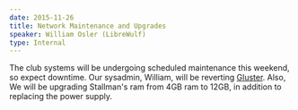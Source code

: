 ```yaml
---
date: 2015-11-26
title: Network Maintenance and Upgrades
speaker: William Osler (LibreWulf)
type: Internal
---
```


The club systems will be undergoing scheduled maintenance this weekend, so expect downtime. Our sysadmin, William, will be reverting [Gluster](https://www.gluster.org/). Also, We will be upgrading Stallman's ram from 4GB ram to 12GB, in addition to replacing the power supply.
